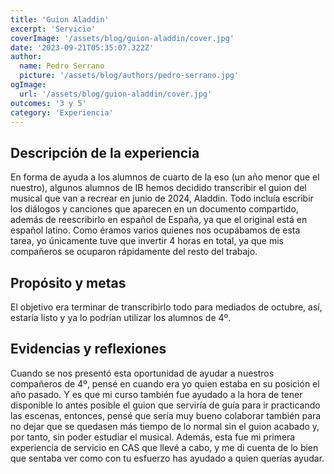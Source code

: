 ```yaml
---
title: 'Guion Aladdin'
excerpt: 'Servicio'
coverImage: '/assets/blog/guion-aladdin/cover.jpg'
date: '2023-09-21T05:35:07.322Z'
author:
  name: Pedro Serrano
  picture: '/assets/blog/authors/pedro-serrano.jpg'
ogImage:
  url: '/assets/blog/guion-aladdin/cover.jpg'
outcomes: '3 y 5'
category: 'Experiencia'
---
```


## **Descripción de la experiencia**
En forma de ayuda a los alumnos de cuarto de la eso (un año menor que el nuestro), algunos alumnos de IB hemos decidido transcribir el guion del musical que van a recrear en junio de 2024, Aladdin. Todo incluía escribir los diálogos y canciones que aparecen en un documento compartido, además de reescribirlo en español de España, ya que el original está en español latino. Como éramos varios quienes nos ocupábamos de esta tarea, yo únicamente tuve que invertir 4 horas en total, ya que mis compañeros se ocuparon rápidamente del resto del trabajo.

## **Propósito y metas**
El objetivo era terminar de transcribirlo todo para mediados de octubre, así, estaría listo y ya lo podrían utilizar los alumnos de 4º.

## **Evidencias y reflexiones**
Cuando se nos presentó esta oportunidad de ayudar a nuestros compañeros de 4º, pensé en cuando era yo quien estaba en su posición el año pasado. Y es que mi curso también fue ayudado a la hora de tener disponible lo antes posible el guion que serviría de guía para ir practicando las escenas, entonces, pensé que sería muy bueno colaborar también para no dejar que se quedasen más tiempo de lo normal sin el guion acabado y, por tanto, sin poder estudiar el musical. Además, esta fue mi primera experiencia de servicio en CAS que llevé a cabo, y me di cuenta de lo bien que sentaba ver como con tu esfuerzo has ayudado a quien querías ayudar.
